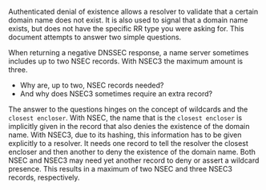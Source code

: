 Authenticated denial of existence allows a resolver to
validate that a certain domain name does not exist.
It is also used to signal that a domain
name exists, but does not have the specific RR type you were asking for.
This document attempts to answer two simple questions.

When returning a negative DNSSEC response, a name server sometimes
includes up to two NSEC records. With NSEC3 the maximum amount is three.
 
* Why are, up to two, NSEC records needed?
* And why does NSEC3 sometimes require an extra record?

The answer to the questions hinges on the concept of wildcards and the `closest encloser`.
With NSEC, the name that is the `closest encloser` is implicitly given
in the record that also denies the existence of the domain name.  With NSEC3, due
to its hashing, this information has to be given explicitly to a resolver.  It
needs one record to tell the resolver the closest encloser and then another to
deny the existence of the domain name.  Both NSEC and NSEC3 may need yet another
record to deny or assert a wildcard presence.
This results in a maximum of two NSEC and three NSEC3 records, respectively.
